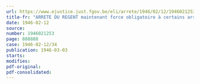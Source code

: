 ```yaml
---
url: https://www.ejustice.just.fgov.be/eli/arrete/1946/02/12/1946021253/justel
title-fr: "ARRETE DU REGENT maintenant force obligatoire à certains arrêtés, pris sous l'occupation, en matière d'établissements classés"
date: 1946-02-12
source:
number: 1946021253
page: 888888
case: 1946-02-12/34
publication: 1946-03-03
starts:
modifies:
pdf-original:
pdf-consolidated:
---
```


